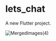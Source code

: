 # lets_chat

A new Flutter project.

![MergedImages(4)](https://github.com/AhmedOsmanOmer/chat_app------Firebase/assets/77662412/64c96ab6-e91e-4d16-974c-ca08f3ac09d7)
